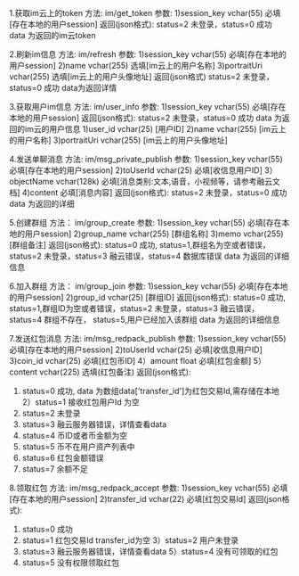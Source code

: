 ﻿1.获取im云上的token
方法: im/get_token
参数:
1)session_key vchar(55) 必填[存在本地的用户session]
返回(json格式):
status=2 未登录，status=0 成功
data 为返回的im云token

2.刷新im信息
方法: im/refresh
参数:
1)session_key vchar(55) 必填[存在本地的用户session]
2)name vchar(255) 选填[im云上的用户名称]
3)portraitUri vchar(255) 选填[im云上的用户头像地址]
返回(json格式)
status=2 未登录，status=0 成功
data为返回详情

3.获取用户im信息
方法: im/user_info
参数:
1)session_key vchar(55) 必填[存在本地的用户session]
返回(json格式):
status=2 未登录，status=0 成功
data 为返回的im云的用户信息
1)user_id vchar(25) [用户ID]
2)name vchar(255) [im云上的用户名称]
3)portraitUri vchar(255) [im云上的用户头像地址]

4.发送单聊消息
方法: im/msg_private_publish
参数:
1)session_key vchar(55) 必填[存在本地的用户session]
2)toUserId vchar(25)	必填[收信息用户ID]
3）objectName vchar(128k)	必填[消息类别:文本,语音，小视频等，请参考融云文档]
4)content 必填[消息内容]
返回(json格式):
status=2 未登录，status=0 成功
data 为返回的详细

5.创建群组
方法： im/group_create
参数:
1)session_key vchar(55) 必填[存在本地的用户session]
2)group_name vchar(255) [群组名称]
3)memo vchar(255) [群组备注]
返回(json格式):
status=0 成功, status=1,群组名为空或者错误，status=2 未登录，status=3 融云错误，status=4 数据库错误
data 为返回的详细信息

6.加入群组
方法： im/group_join
参数:
1)session_key vchar(55) 必填[存在本地的用户session]
2)group_id vchar(25) [群组ID]
返回(json格式):
status=0 成功, status=1,群组ID为空或者错误，status=2 未登录，status=3 融云错误，status=4 群组不存在， status=5,用户已经加入该群组
data 为返回的详细信息

7.发送红包消息
方法: im/msg_redpack_publish
参数:
1)session_key vchar(55) 必填[存在本地的用户session]
2)toUserId vchar(25)	必填[收信息用户ID]
3)coin_id vchar(25)	    必填[红包币ID]
4）amount float         必填[红包金额]
5）content   vchar(225)  选填(红包备注)
返回(json格式):
1) status=0 成功, data 为数组data['transfer_id']为红包交易Id,需存储在本地
2）status=1 接收红包用户Id 为空
3) status=2 未登录
4) status=3 融云服务器错误，详情查看data
5) status=4 币ID或者币金额为空
6) status=5 币不在用户资产列表中
7) status=6 红包金额错误
8) status=7 余额不足

8.领取红包
方法: im/msg_redpack_accept
参数:
1)session_key vchar(55) 必填[存在本地的用户session]
2)transfer_id vchar(22) 必填[红包交易Id]
返回(json格式):
1) status=0 成功
2) status=1 红包交易Id transfer_id为空
3）status=2 用户未登录
4) status=3 融云服务器错误，详情查看data
5）status=4 没有可领取的红包
6) status=5 没有权限领取红包

